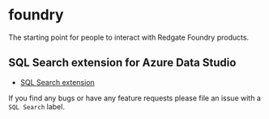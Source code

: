 # foundry

The starting point for people to interact with Redgate Foundry products.

## SQL Search extension for Azure Data Studio

- [SQL Search extension](https://www.redgatefoundry.com/SQLSearch)

If you find any bugs or have any feature requests please file an issue with a `SQL Search` label.
